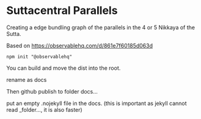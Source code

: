 # Suttacentral Parallels

Creating a edge bundling graph of the parallels in the 4 or 5 Nikkaya of the Sutta.

Based on https://observablehq.com/d/861e7f60185d063d

```
npm init "@observablehq"
```

You can build and move the dist into the root.

rename as docs

Then github publish to folder docs...

put an empty .nojekyll file in the docs. (this is important as jekyll cannot read _folder..., it is also faster)